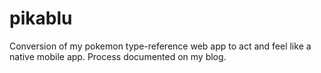 # pikablu
Conversion of my pokemon type-reference web app to act and feel like a native mobile app. Process documented on my blog.

